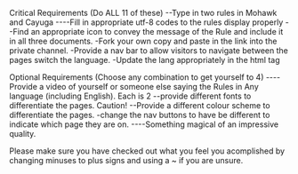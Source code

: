 Critical Requirements (Do ALL 11 of these)
--Type in two rules in Mohawk and Cayuga
----Fill in appropriate utf-8 codes to the rules display properly
--Find an appropriate icon to convey the message of the Rule and include it in all three documents.
-Fork your own copy and paste in the link into the private channel.
-Provide a nav bar to allow visitors to navigate between the pages switch the language.
-Update the lang appropriately in the html tag

Optional Requirements (Choose any combination to get yourself to 4)
----Provide a video of yourself or someone else saying the Rules in Any language  (including English). Each is 2
--provide different fonts to differentiate the pages. Caution!
--Provide a different colour scheme to differentiate the pages.
-change the nav buttons to have be different to indicate which page they are on.
----Something magical of an impressive quality.

Please make sure you have checked out what you feel you acomplished by changing minuses to plus signs and using a ~ if you are unsure. 